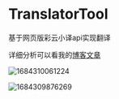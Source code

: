 # TranslatorTool
基于网页版彩云小译api实现翻译

详细分析可以看我的[博客文章](https://www.cnblogs.com/pigke/p/17409083.html)

![1684310061224](https://img2023.cnblogs.com/blog/2281573/202305/2281573-20230517160804692-1721216882.png)

![1684309876269](https://img2023.cnblogs.com/blog/2281573/202305/2281573-20230517160805104-1417204030.png)